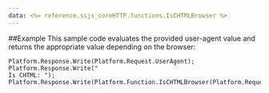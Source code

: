 ```yaml
---
data: <%= reference.ssjs_coreHTTP.functions.IsCHTMLBrowser %>
---
```


##Example
This sample code evaluates the provided user-agent value and returns the appropriate value depending on the browser:
```
Platform.Response.Write(Platform.Request.UserAgent);
Platform.Response.Write("
Is CHTML: ");
Platform.Response.Write(Platform.Function.IsCHTMLBrowser(Platform.Request.UserAgent));
```
